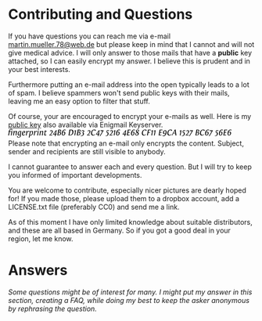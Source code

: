 
Contributing and Questions
========

If you have questions you can reach me via e-mail [martin.mueller.78@web.de](mailto:martin.mueller.78@web.de) but please keep in mind that I cannot and will not give medical advice. I will only answer to those mails that have a **public** key attached, so I can easily encrypt my answer.
I believe this is prudent and in your best interests.

Furthermore putting an e-mail address into the open typically leads to a lot of spam. I believe spammers won't send public keys with their mails, leaving me an easy option to filter that stuff.

Of course, your are encouraged to encrypt your e-mails as well. Here is my [public key](martin.mueller.78@web.de_(0xBC6756E6)_pub.asc) also available via Enigmail Keyserver.
![info](../images/fp.jpg)
Please note that encrypting an e-mail only encrypts the content. Subject, sender and recipients are still visible to anybody.

I cannot guarantee to answer each and every question. But I will try to keep you informed of important developments.

You are welcome to contribute, especially nicer pictures are dearly hoped for! If you made those, please upload them to a dropbox account, add a LICENSE.txt file (preferably CC0) and send me a link.

As of this moment I have only limited knowledge about suitable distributors, and these are all based in Germany.
So if you got a good deal in your region, let me know. 

# Answers

_Some questions might be of interest for many. I might put my answer in this section, creating a FAQ, while doing my best to keep the asker anonymous by rephrasing the question._


